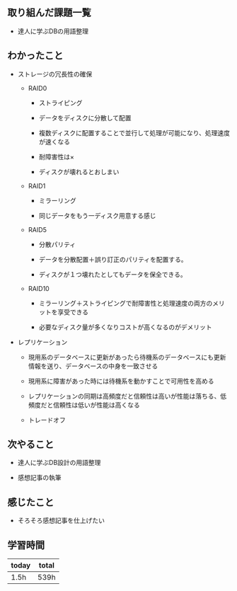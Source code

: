 

## 取り組んだ課題一覧

-  達人に学ぶDBの用語整理

## わかったこと

- ストレージの冗長性の確保

   - RAID0

      - ストライピング

      - データをディスクに分散して配置

      - 複数ディスクに配置することで並行して処理が可能になり、処理速度が速くなる

      - 耐障害性は×

      - ディスクが壊れるとおしまい

   - RAID1

      - ミラーリング

      - 同じデータをもう一ディスク用意する感じ

   - RAID5

      - 分散パリティ

      - データを分散配置＋誤り訂正のパリティを配置する。

      - ディスクが１つ壊れたとしてもデータを保全できる。

   - RAID10

      - ミラーリング＋ストライピングで耐障害性と処理速度の両方のメリットを享受できる

      - 必要なディスク量が多くなりコストが高くなるのがデメリット

- レプリケーション

   - 現用系のデータベースに更新があったら待機系のデータベースにも更新情報を送り、データベースの中身を一致させる

   - 現用系に障害があった時には待機系を動かすことで可用性を高める

   - レプリケーションの同期は高頻度だと信頼性は高いが性能は落ちる、低頻度だと信頼性は低いが性能は高くなる

   - トレードオフ

## 次やること

- 達人に学ぶDB設計の用語整理

- 感想記事の執筆

## 感じたこと

- そろそろ感想記事を仕上げたい

## 学習時間

| today | total | 
|---|---|
| 1\.5h | 539h | 


